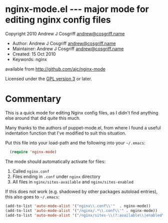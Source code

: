 # nginx-mode.el --- major mode for editing nginx config files

Copyright 2010 Andrew J Cosgriff <andrew@cosgriff.name>

* Author: Andrew J Cosgriff <andrew@cosgriff.name>
* Maintainer: Andrew J Cosgriff <andrew@cosgriff.name>
* Created: 15 Oct 2010
* Keywords: nginx

available from http://github.com/ajc/nginx-mode

Licensed under the [GPL version 3](http://www.gnu.org/licenses/) or later.

# Commentary

This is a quick mode for editing Nginx config files, as I didn't find
anything else around that did quite this much.

Many thanks to the authors of puppet-mode.el, from where I found a
useful indentation function that I've modified to suit this situation.

Put this file into your load-path and the following into your `~/.emacs`:
```lisp
  (require 'nginx-mode)
```

The mode should automatically activate for files:

1. Called `nginx.conf`
2. Files ending in `.conf` under `nginx` directory
3. All files in `nginx/sites-available` and `nginx/sites-enabled`

If this does not work (e.g. shadowed by other packages autoload entries), this also goes to `~/.emacs`:

```lisp
(add-to-list 'auto-mode-alist '("nginx\\.conf\\'"  . nginx-mode))
(add-to-list 'auto-mode-alist '("/nginx/.*\\.conf\\'" . nginx-mode))
(add-to-list 'auto-mode-alist '("/nginx/sites-\\(?:available\\|enabled\\)/" . nginx-mode))
```
